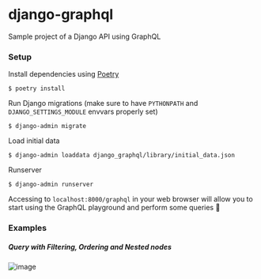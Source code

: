 # django-graphql

Sample project of a Django API using GraphQL


### Setup

Install dependencies using [Poetry](https://python-poetry.org/docs/)
```
$ poetry install
```

Run Django migrations (make sure to have `PYTHONPATH` and `DJANGO_SETTINGS_MODULE` envvars properly set)
```
$ django-admin migrate
```

Load initial data
```
$ django-admin loaddata django_graphql/library/initial_data.json
```

Runserver
```
$ django-admin runserver
```

Accessing to `localhost:8000/graphql` in your web browser will allow you to start using the GraphQL playground and perform some queries 🎉


### Examples

##### Query with Filtering, Ordering and Nested nodes

![image](https://user-images.githubusercontent.com/2788551/120910239-a6ebf980-c653-11eb-8466-bdcabb20ee4f.png)

